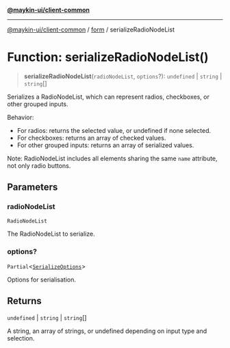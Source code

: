 [**@maykin-ui/client-common**](../../README.md)

***

[@maykin-ui/client-common](../../README.md) / [form](../README.md) / serializeRadioNodeList

# Function: serializeRadioNodeList()

> **serializeRadioNodeList**(`radioNodeList`, `options`?): `undefined` \| `string` \| `string`[]

Serializes a RadioNodeList, which can represent radios, checkboxes, or other grouped inputs.

Behavior:
- For radios: returns the selected value, or undefined if none selected.
- For checkboxes: returns an array of checked values.
- For other grouped inputs: returns an array of serialized values.

Note: RadioNodeList includes all elements sharing the same `name` attribute,
not only radio buttons.

## Parameters

### radioNodeList

`RadioNodeList`

The RadioNodeList to serialize.

### options?

`Partial`\<[`SerializeOptions`](../type-aliases/SerializeOptions.md)\>

Options for serialisation.

## Returns

`undefined` \| `string` \| `string`[]

A string, an array of strings, or undefined depending on input type and selection.
